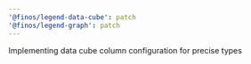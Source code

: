 ```yaml
---
'@finos/legend-data-cube': patch
'@finos/legend-graph': patch
---
```


Implementing data cube column configuration for precise types
